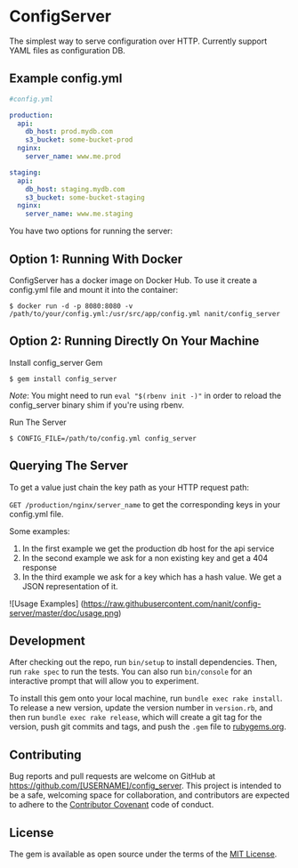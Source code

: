 # ConfigServer

The simplest way to serve configuration over HTTP.
Currently support YAML files as configuration DB.

## Example config.yml

```yaml
#config.yml

production:
  api:
    db_host: prod.mydb.com
    s3_bucket: some-bucket-prod
  nginx:
    server_name: www.me.prod

staging:
  api:
    db_host: staging.mydb.com
    s3_bucket: some-bucket-staging
  nginx:
    server_name: www.me.staging
```

You have two options for running the server:

## Option 1: Running With Docker

ConfigServer has a docker image on Docker Hub. To use it create a config.yml
file and mount it into the container:

    $ docker run -d -p 8080:8080 -v /path/to/your/config.yml:/usr/src/app/config.yml nanit/config_server

## Option 2: Running Directly On Your Machine

Install config_server Gem

    $ gem install config_server

*Note*: You might need to run `eval "$(rbenv init -)"` in order to reload the
config_server binary shim if you're using rbenv.

Run The Server

    $ CONFIG_FILE=/path/to/config.yml config_server

## Querying The Server

To get a value just chain the key path as your HTTP request path:

`GET /production/nginx/server_name` to get the corresponding keys in your
config.yml file.

Some examples:

1. In the first example we get the production db host for the api service
2. In the second example we ask for a non existing key and get a 404 response
3. In the third example we ask for a key which has a hash value. We get a JSON
   representation of it.

![Usage Examples]
(https://raw.githubusercontent.com/nanit/config-server/master/doc/usage.png)

## Development

After checking out the repo, run `bin/setup` to install dependencies. Then, run `rake spec` to run the tests. You can also run `bin/console` for an interactive prompt that will allow you to experiment.

To install this gem onto your local machine, run `bundle exec rake install`. To release a new version, update the version number in `version.rb`, and then run `bundle exec rake release`, which will create a git tag for the version, push git commits and tags, and push the `.gem` file to [rubygems.org](https://rubygems.org).

## Contributing

Bug reports and pull requests are welcome on GitHub at https://github.com/[USERNAME]/config_server. This project is intended to be a safe, welcoming space for collaboration, and contributors are expected to adhere to the [Contributor Covenant](contributor-covenant.org) code of conduct.


## License

The gem is available as open source under the terms of the [MIT License](http://opensource.org/licenses/MIT).

